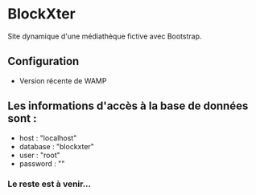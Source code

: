 # BlockXter
Site dynamique d'une médiathèque fictive avec Bootstrap.

## Configuration

- Version récente de WAMP

## Les informations d'accès à la base de données sont :

- host : "localhost"
- database : "blockxter"
- user : "root"
- password : ""

### Le reste est à venir...

